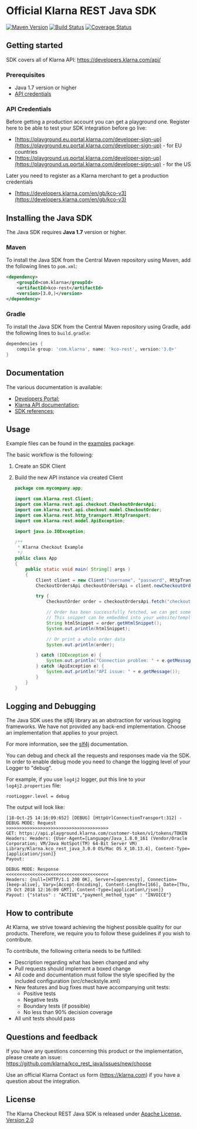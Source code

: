 # Official Klarna REST Java SDK
[![Maven Version][maven-image]](https://search.maven.org/search?q=a:kco-rest)
[![Build Status][travis-image]](https://travis-ci.org/klarna/kco_rest_java)
[![Coverage Status][coveralls-image]](https://coveralls.io/r/klarna/kco_rest_java)


## Getting started

SDK covers all of Klarna API: https://developers.klarna.com/api/

### Prerequisites

* Java 1.7 version or higher
* [API credentials](#api-credentials)

### API Credentials

Before getting a production account you can get a playground one.
Register here to be able to test your SDK integration before go live:

* [https://playground.eu.portal.klarna.com/developer-sign-up](https://playground.eu.portal.klarna.com/developer-sign-up) - for EU countries
* [https://playground.us.portal.klarna.com/developer-sign-up](https://playground.us.portal.klarna.com/developer-sign-up) - for the US

Later you need to register as a Klarna merchant to get a production credentials

* [https://developers.klarna.com/en/gb/kco-v3](https://developers.klarna.com/en/gb/kco-v3)

## Installing the Java SDK

The Java SDK requires **Java 1.7** version or higher.

### Maven

To install the Java SDK from the Central Maven repository using Maven, add the following lines to `pom.xml`:

```xml
<dependency>
    <groupId>com.klarna</groupId>
    <artifactId>kco-rest</artifactId>
    <version>[3.0,)</version>
</dependency>
```

### Gradle

To install the Java SDK from the Central Maven repository using Gradle, add the following lines to `build.gradle`:

```groovy
dependencies {
    compile group: 'com.klarna', name: 'kco-rest', version:'3.0+'
}
```

## Documentation

The various documentation is available:

* [Developers Portal](https://developers.klarna.com);
* [Klarna API documentation](https://developers.klarna.com/api);
* [SDK references](https://klarna.github.io/kco_rest_java/);

## Usage

Example files can be found in the
[examples](src/main/java/examples/) package.

The basic workflow is the following:
1) Create an SDK Client
2) Build the new API instance via created Client

    ```java
    package com.mycompany.app;

    import com.klarna.rest.Client;
    import com.klarna.rest.api.checkout.CheckoutOrdersApi;
    import com.klarna.rest.api.checkout.model.CheckoutOrder;
    import com.klarna.rest.http_transport.HttpTransport;
    import com.klarna.rest.model.ApiException;

    import java.io.IOException;

    /**
     * Klarna Checkout Example
     */
    public class App
    {
        public static void main( String[] args )
        {
            Client client = new Client("username", "password", HttpTransport.EU_BASE_URL);
            CheckoutOrdersApi checkoutOrdersApi = client.newCheckoutOrdersApi();

            try {
                CheckoutOrder order = checkoutOrdersApi.fetch("checkoutOrderID-123");

                // Order has been successfully fetched, we can get some info, e.g. HTML Snippet
                // This snippet can be embedded into your website/templates/etc
                String htmlSnippet = order.getHtmlSnippet();
                System.out.println(htmlSnippet);

                // Or print a whole order data
                System.out.println(order);

            } catch (IOException e) {
                System.out.println("Connection problem: " + e.getMessage());
            } catch (ApiException e) {
                System.out.println("API issue: " + e.getMessage());
            }
        }
    }
    ```

## Logging and Debugging

The Java SDK uses the *slf4j* library as an abstraction for various logging frameworks. We have not provided
any back-end implementation.
Choose an implementation that applies to your project.

For more information, see the [slf4j](https://www.slf4j.org/) documentation.

You can debug and check all the requests and responses made via the SDK. In order to enable debug mode
you need to change the logging level of your Logger to "debug".

For example, if you use `log4j2` logger, put this line to your `log4j2.properties` file:

```properties
rootLogger.level = debug
```

The output will look like:

```shell
[18-Oct-25 14:16:09:652] [DEBUG] [HttpUrlConnectionTransport:312] - DEBUG MODE: Request
>>>>>>>>>>>>>>>>>>>>>>>>>>>>>>>>>>>>>>>
GET: https://api.playground.klarna.com/customer-token/v1/tokens/TOKEN
Headers: Headers: {User-Agent=[Language/Java_1.8.0_161 (Vendor/Oracle Corporation; VM/Java HotSpot(TM) 64-Bit Server VM) Library/Klarna.kco_rest_java_3.0.0 OS/Mac OS X_10.13.4], Content-Type=[application/json]}
Payout:

DEBUG MODE: Response
<<<<<<<<<<<<<<<<<<<<<<<<<<<<<<<<<<<<<<<
Headers: {null=[HTTP/1.1 200 OK], Server=[openresty], Connection=[keep-alive], Vary=[Accept-Encoding], Content-Length=[166], Date=[Thu, 25 Oct 2018 12:16:09 GMT], Content-Type=[application\/json]}
Payout: {"status" : "ACTIVE","payment_method_type" : "INVOICE"}
```

## How to contribute

At Klarna, we strive toward achieving the highest possible quality for our
products. Therefore, we require you to follow these guidelines if you wish
to contribute.

To contribute, the following criteria needs to be fulfilled:

* Description regarding what has been changed and why
* Pull requests should implement a boxed change
* All code and documentation must follow the style specified by
  the included configuration (src/checkstyle.xml)
* New features and bug fixes must have accompanying unit tests:
  * Positive tests
  * Negative tests
  * Boundary tests (if possible)
  * No less than 90% decision coverage
* All unit tests should pass

## Questions and feedback

If you have any questions concerning this product or the implementation,
please create an issue: https://github.com/klarna/kco_rest_java/issues/new/choose

Use an official Klarna Contact us form (https://klarna.com) if you have a question about the integration.

## License

The Klarna Checkout REST Java SDK is released under
[Apache License, Version 2.0](http://www.apache.org/LICENSE-2.0)

[maven-image]: https://img.shields.io/maven-central/v/com.klarna/kco-rest.svg?style=flat
[travis-image]: https://img.shields.io/travis/klarna/kco_rest_java/v3.x.svg?style=flat
[coveralls-image]: https://img.shields.io/coveralls/klarna/kco_rest_java/v3.x.svg?style=flat
